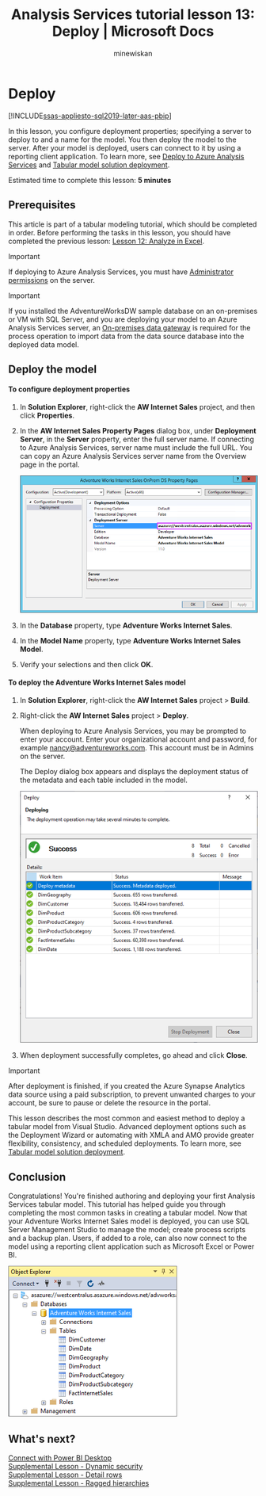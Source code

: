﻿---
title: "Analysis Services tutorial lesson 13: Deploy | Microsoft Docs"
ms.date: 02/20/2020
ms.prod: sql
ms.technology: analysis-services
ms.custom: tabular-models
ms.topic: tutorial
ms.author: owend
ms.reviewer: owend
author: minewiskan
---
# Deploy

[!INCLUDE[ssas-appliesto-sql2019-later-aas-pbip](../../includes/ssas-appliesto-sql2019-later-aas-pbip.md)]

In this lesson, you configure deployment properties; specifying a server to deploy to and a name for the model. You then deploy the model to the server. After your model is deployed, users can connect to it by using a reporting client application. To learn more, see [Deploy to Azure Analysis Services](https://docs.microsoft.com/azure/analysis-services/analysis-services-deploy) and [Tabular model solution deployment](../deployment/tabular-model-solution-deployment-ssas-tabular.md).  
  
Estimated time to complete this lesson: **5 minutes**  
  
## Prerequisites  

This article is part of a tabular modeling tutorial, which should be completed in order. Before performing the tasks in this lesson, you should have completed the previous lesson: [Lesson 12: Analyze in Excel](../tutorial-tabular-1400/as-lesson-12-analyze-in-excel.md).  

> [!IMPORTANT]  
> If deploying to Azure Analysis Services, you must have [Administrator permissions](https://docs.microsoft.com/azure/analysis-services/analysis-services-server-admins) on the server.  

> [!IMPORTANT]  
> If you installed the AdventureWorksDW sample database on an on-premises or VM with SQL Server, and you are deploying your model to an Azure Analysis Services server, an [On-premises data gateway](https://docs.microsoft.com/azure/analysis-services/analysis-services-gateway) is required for the process operation to import data from the data source database into the deployed data model.
  
## Deploy the model  
  
#### To configure deployment properties  

1.  In **Solution Explorer**, right-click the **AW Internet Sales** project, and then click **Properties**.  
  
2.  In the **AW Internet Sales Property Pages** dialog box, under **Deployment Server**, in the **Server** property, enter the full server name. If connecting to Azure Analysis Services, server name must include the full URL. You can copy an Azure Analysis Services server name from the Overview page in the portal.

    ![as-lesson13-deploy-property](../tutorial-tabular-1400/media/as-lesson13-deploy-property.png)
  
3.  In the **Database** property, type **Adventure Works Internet Sales**.  
  
4.  In the **Model Name** property, type **Adventure Works Internet Sales Model**.  
  
5.  Verify your selections and then click **OK**.  
  
#### To deploy the Adventure Works Internet Sales model
  
1.  In **Solution Explorer**, right-click the **AW Internet Sales** project > **Build**.  

2.  Right-click the **AW Internet Sales** project > **Deploy**.

    When deploying to Azure Analysis Services, you may be prompted to enter your account. Enter your organizational account and password, for example nancy@adventureworks.com. This account must be in Admins on the server.
  
    The Deploy dialog box appears and displays the deployment status of the metadata and each table included in the model.  
    
    ![as-lesson13-deploy-status](../tutorial-tabular-1400/media/as-lesson13-deploy-status.png)
  
3. When deployment successfully completes, go ahead and click **Close**.  
  
> [!IMPORTANT]
> After deployment is finished, if you created the Azure Synapse Analytics data source using a paid subscription, to prevent unwanted charges to your account, be sure to pause or delete the resource in the portal. 

This lesson describes the most common and easiest method to deploy a tabular model from Visual Studio. Advanced deployment options such as the Deployment Wizard or automating with XMLA and AMO provide greater flexibility, consistency, and scheduled deployments. To learn more, see [Tabular model solution deployment](../deployment/tabular-model-solution-deployment-ssas-tabular.md).



## Conclusion  

Congratulations! You're finished authoring and deploying your first Analysis Services tabular model. This tutorial has helped guide you through completing the most common tasks in creating a tabular model. Now that your Adventure Works Internet Sales model is deployed, you can use SQL Server Management Studio to manage the model; create process scripts and a backup plan. Users, if added to a role, can also now connect to the model using a reporting client application such as Microsoft Excel or Power BI.  

![as-lesson13-ssms](../tutorial-tabular-1400/media/as-lesson13-ssms.png)
  

 

## What's next?
[Connect with Power BI Desktop](https://docs.microsoft.com/azure/analysis-services/analysis-services-connect-pbi)   
[Supplemental Lesson - Dynamic security](../tutorial-tabular-1400/as-supplemental-lesson-dynamic-security.md)   
[Supplemental Lesson - Detail rows](../tutorial-tabular-1400/as-supplemental-lesson-detail-rows.md)   
[Supplemental Lesson - Ragged hierarchies](../tutorial-tabular-1400/as-supplemental-lesson-ragged-hierarchies.md)   
